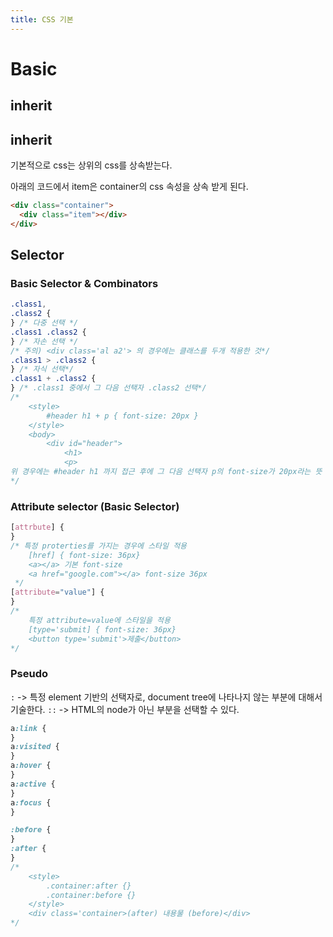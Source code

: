 ```yaml
---
title: CSS 기본
---
```


# Basic

## inherit

## inherit

기본적으로 css는 상위의 css를 상속받는다.

아래의 코드에서 item은 container의 css 속성을 상속 받게 된다.

```html
<div class="container">
  <div class="item"></div>
</div>
```

## Selector

### Basic Selector & Combinators

```css
.class1,
.class2 {
} /* 다중 선택 */
.class1 .class2 {
} /* 자손 선택 */
/* 주의) <div class='al a2'> 의 경우에는 클래스를 두개 적용한 것*/
.class1 > .class2 {
} /* 자식 선택*/
.class1 + .class2 {
} /* .class1 중에서 그 다음 선택자 .class2 선택*/
/*
	<style>
		#header h1 + p { font-size: 20px } 
	</style>
	<body>
		<div id="header">
			<h1>
			<p>
위 경우에는 #header h1 까지 접근 후에 그 다음 선택자 p의 font-size가 20px라는 뜻
*/
```

### Attribute selector (Basic Selector)

```css
[attrbute] {
}
/* 특정 proterties를 가지는 경우에 스타일 적용
	[href] { font-size: 36px}
	<a></a> 기본 font-size
	<a href="google.com"></a> font-size 36px 
 */
[attribute="value"] {
}
/*
	특정 attribute=value에 스타일을 적용
	[type='submit] { font-size: 36px}
	<button type='submit'>제출</button>
*/
```

### Pseudo

`:` -> 특정 element 기반의 선택자로, document tree에 나타나지 않는 부분에 대해서 기술한다.
`::` -> HTML의 node가 아닌 부분을 선택할 수 있다.

```css
a:link {
}
a:visited {
}
a:hover {
}
a:active {
}
a:focus {
}
```

```css
:before {
}
:after {
}
/*
	<style>
		.container:after {}
		.container:before {}
	</style>
	<div class='container>(after) 내용물 (before)</div>
*/
```
